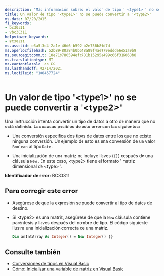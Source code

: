 ```yaml
---
description: "Más información sobre: el valor de tipo ' <type1> ' no se puede convertir en ' <type2> '"
title: Un valor de tipo '<type1>' no se puede convertir a '<type2>'
ms.date: 07/20/2015
f1_keywords:
- bc30311
- vbc30311
helpviewer_keywords:
- BC30311
ms.assetid: e3a513d4-2a1e-46d6-b592-b2e756b89d7d
ms.openlocfilehash: 52b89480a84b0b548a89f4ae979eddde6e51a9b9
ms.sourcegitcommit: 10e719780594efc781b15295e499c66f316068b8
ms.translationtype: MT
ms.contentlocale: es-ES
ms.lasthandoff: 02/14/2021
ms.locfileid: "100457724"
---
```

# <a name="value-of-type-type1-cannot-be-converted-to-type2"></a>Un valor de tipo '\<type1>' no se puede convertir a '\<type2>'

Una instrucción intenta convertir un tipo de datos a otro de manera que no está definida. Las causas posibles de este error son las siguientes:

- Una conversión especifica dos tipos de datos entre los que no existe ninguna conversión. Un ejemplo de esto es una conversión de un valor `Boolean` al tipo `Date` .

- Una inicialización de una matriz no incluye llaves (`{}`) después de una cláusula `New` . En este caso, \<type2> tiene el formato ' matriz dimensional de \<type> '.

**Identificador de error:** BC30311

## <a name="to-correct-this-error"></a>Para corregir este error

- Asegúrese de que la expresión se puede convertir al tipo de datos de destino.

- Si \<type2> es una matriz, asegúrese de que la `New` cláusula contiene paréntesis y llaves después del nombre de tipo. El código siguiente ilustra una inicialización correcta de una matriz.

  ```vb
  Dim anIntArray As Integer() = New Integer() {}
  ```

## <a name="see-also"></a>Consulte también

- [Conversiones de tipos en Visual Basic](../programming-guide/language-features/data-types/type-conversions.md)
- [Cómo: Inicializar una variable de matriz en Visual Basic](../programming-guide/language-features/arrays/how-to-initialize-an-array-variable.md)
